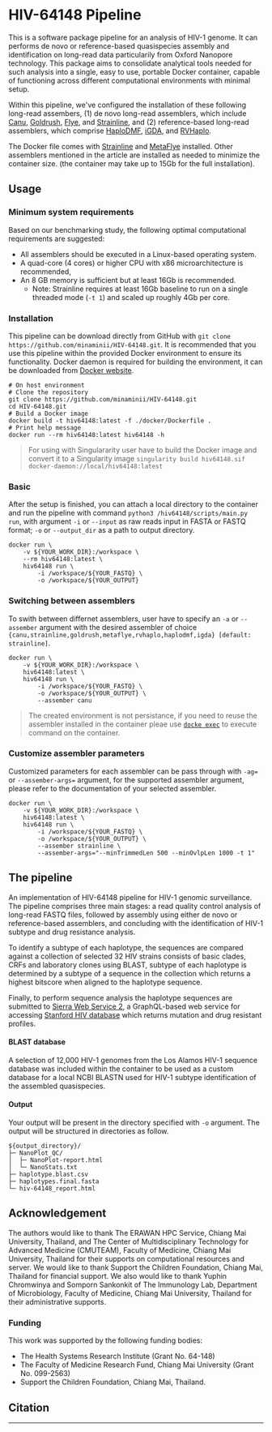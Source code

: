 # HIV-64148 Pipeline

This is a software package pipeline for an analysis of HIV-1 genome. It can performs de novo or reference-based quasispecies assembly and identification on long-read data particularily from Oxford Nanopore technology. This package aims to consolidate analytical tools needed for such analysis into a single, easy to use, portable Docker container, capable of functioning across different computational environments with minimal setup.

Within this pipeline, we've configured the installation of these following long-read assembers, (1) de novo long-read assemblers, which include [Canu](https://github.com/marbl/canu), [Goldrush](https://github.com/bcgsc/goldrush), [Flye](https://github.com/fenderglass/Flye), and [Strainline](https://github.com/HaploKit/Strainline), and (2) reference-based long-read assemblers, which comprise [HaploDMF](https://github.com/dhcai21/HaploDMF), [iGDA](https://github.com/zhixingfeng/iGDA), and [RVHaplo](https://github.com/dhcai21/RVHaplo).

The Docker file comes with [Strainline](https://github.com/HaploKit/Strainline) and [MetaFlye](https://github.com/fenderglass/Flye) installed. Other assemblers mentioned in the article are installed as needed to minimize the container size. \(the container may take up to 15Gb for the full installation\).


## Usage

### Minimum system requirements

Based on our benchmarking study, the following optimal computational requirements are suggested:

- All assemblers should be executed in a Linux-based operating system.
- A quad-core (4 cores) or higher CPU with x86 microarchitecture is recommended,
- An 8 GB memory is sufficient but at least 16Gb is recommended.
    - Note: Strainline requires at least 16Gb baseline to run on a single threaded mode (`-t 1`) and scaled up roughly 4Gb per core.


### Installation

This pipeline can be download directly from GitHub with `git clone https://github.com/minaminii/HIV-64148.git`. It is recommended that you use this pipeline within the provided Docker environment to ensure its functionality. Docker daemon is required for building the environment, it can be downloaded from [Docker website](https://docs.docker.com/get-docker/).

```shell
# On host environment
# Clone the repository
git clone https://github.com/minaminii/HIV-64148.git
cd HIV-64148.git
# Build a Docker image
docker build -t hiv64148:latest -f ./docker/Dockerfile .
# Print help message
docker run --rm hiv64148:latest hiv64148 -h
```

> For using with Singulararity user have to build the Docker image and convert it to a Singularity image `singularity build hiv64148.sif docker-daemon://local/hiv64148:latest`

### Basic
After the setup is finished, you can attach a local directory to the container and run the pipeline with command `python3 /hiv64148/scripts/main.py run`, with argument `-i` or `--input` as raw reads input in FASTA or FASTQ format; `-o` or `--output_dir` as a path to output directory. 

```shell
docker run \
    -v ${YOUR_WORK_DIR}:/workspace \
    --rm hiv64148:latest \
    hiv64148 run \
        -i /workspace/${YOUR_FASTQ} \
        -o /workspace/${YOUR_OUTPUT}
```
### Switching between assemblers
To swith between differnet assemblers, user have to specify an `-a` or `--assember` argument with the desired assembler of choice `{canu,strainline,goldrush,metaflye,rvhaplo,haplodmf,igda} [default: strainline]`.

```shell
docker run \
    -v ${YOUR_WORK_DIR}:/workspace \
    hiv64148:latest \
    hiv64148 run \
        -i /workspace/${YOUR_FASTQ} \
        -o /workspace/${YOUR_OUTPUT} \
        --assember canu
```

> The created environment is not persistance, if you need to reuse the assembler installed in the container pleae use [`docke exec`](https://docs.docker.com/reference/cli/docker/container/exec/) to execute command on the container.

### Customize assembler parameters

Customized parameters for each assembler can be pass through with `-ag=` or `--assember-args=` argument, for the supported assembler argument, please refer to the documentation of your selected assembler.

```shell
docker run \
    -v ${YOUR_WORK_DIR}:/workspace \
    hiv64148:latest \
    hiv64148 run \
        -i /workspace/${YOUR_FASTQ} \
        -o /workspace/${YOUR_OUTPUT} \
        --assember strainline \
        --assember-args="--minTrimmedLen 500 --minOvlpLen 1000 -t 1"
```

## The pipeline

An implementation of HIV-64148 pipeline for HIV-1 genomic surveillance. The pipeline comprises three main stages: a read quality control analysis of long-read FASTQ files, followed by assembly using either de novo or reference-based assemblers, and concluding with the identification of HIV-1 subtype and drug resistance analysis.

To identify a subtype of each haplotype, the sequences are compared against a collection of selected 32 HIV strains consists of basic clades, CRFs and laboratory clones using BLAST, subtype of each haplotype is determined by a subtype of a sequence in the collection which returns a highest bitscore when aligned to the haplotype sequence.

Finally, to perform sequence analysis the haplotype sequences are submitted to [Sierra Web Service 2](https://hivdb.stanford.edu/page/webservice/), a GraphQL-based web service for accessing [Stanford HIV database](https://hivdb.stanford.edu/) which returns mutation and drug resistant profiles.

#### BLAST database

A selection of 12,000 HIV-1 genomes from the Los Alamos HIV-1 sequence database was included within the container to be used as a custom database for a local NCBI BLASTN used for HIV-1 subtype identification of the assembled quasispecies.

#### Output

Your output will be present in the directory specified with `-o` argument. The output will be structured in directories as follow.

```ascii
${output_directory}/
├─ NanoPlot_QC/
│  ├─ NanoPlot-report.html
│  └─ NanoStats.txt
├─ haplotype.blast.csv
├─ haplotypes.final.fasta
└─ hiv-64148_report.html
```

## Acknowledgement

The authors would like to thank The ERAWAN HPC Service, Chiang Mai University, Thailand, and The Center of Multidisciplinary Technology for Advanced Medicine (CMUTEAM), Faculty of Medicine, Chiang Mai University, Thailand for their supports on computational resources and server. We would like to thank Support the Children Foundation, Chiang Mai, Thailand for financial support. We also would like to thank Yuphin Chromwinya and Somporn Sankonkit of The Immunology Lab, Department of Microbiology, Faculty of Medicine, Chiang Mai University, Thailand for their administrative supports.

### Funding

This work was supported by the following funding bodies:

- The Health Systems Research Institute (Grant No. 64-148)
- The Faculty of Medicine Research Fund, Chiang Mai University (Grant No. 099-2563)
- Support the Children Foundation, Chiang Mai, Thailand.

## Citation

____________________________________

